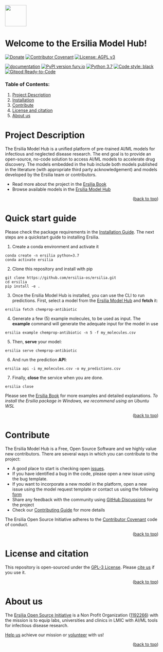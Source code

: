 <div id="top"></div>
<img src="https://github.com/ersilia-os/ersilia/blob/master/assets/Ersilia_Plum.png" height="70">

# Welcome to the Ersilia Model Hub!

[![Donate](https://img.shields.io/badge/Donate-PayPal-green.svg)](https://www.paypal.com/uk/fundraiser/charity/4145012) [![Contributor Covenant](https://img.shields.io/badge/Contributor%20Covenant-v2.0%20adopted-ff69b4.svg)](CODE_OF_CONDUCT.md) [![License: AGPL v3](https://img.shields.io/badge/License-AGPL%20v3-yellow.svg)](https://www.gnu.org/licenses/agpl-3.0)

[![documentation](https://img.shields.io/badge/-Documentation-purple?logo=read-the-docs&logoColor=white)](https://ersilia.gitbook.io/ersilia-book/) [![PyPI version fury.io](https://badge.fury.io/py/ersilia.svg)](https://pypi.python.org/pypi/ersilia/) [![Python 3.7](https://img.shields.io/badge/python-3.7-blue.svg)](https://www.python.org/downloads/release/python-370/) [![Code style: black](https://img.shields.io/badge/code%20style-black-000000.svg?logo=Python&logoColor=white)](https://github.com/psf/black) [![Gitpod Ready-to-Code](https://img.shields.io/badge/Gitpod-ready--to--code-blue?logo=gitpod)](https://gitpod.io/#https://github.com/ersilia-os/ersilia)

### Table of Contents:
1. [Project Description](https://github.com/ersilia-os/ersilia#project-description)
2. [Installation](https://github.com/ersilia-os/ersilia#installation)
3. [Contribute](https://github.com/ersilia-os/ersilia#contribute)
4. [License and citation](https://github.com/ersilia-os/ersilia#license-and-citation)
5. [About us](https://github.com/ersilia-os/ersilia#about-us)

# Project Description
The Ersilia Model Hub is a unified platform of pre-trained AI/ML models for infectious and neglected disease research. The end goal is to provide an open-source, no-code solution to access AI/ML models to accelerate drug discovery. The models embedded in the hub include both models published in the literature (with appropriate third party acknowledgement) and models developed by the Ersilia team or contributors.

* Read more about the project in the [Ersilia Book](https://ersilia.gitbook.io/ersilia-book/)
* Browse available models in the [Ersilia Model Hub](https://ersilia.io/model-hub/)
<p align="right">(<a href="#top">back to top</a>)</p>

# Quick start guide
Please check the package requirements in the [Installation Guide](https://ersilia.gitbook.io/ersilia-book/quick-start/installation). The next steps are a quickstart guide to installing Ersilia.

1. Create a conda environment and activate it
```
conda create -n ersilia python=3.7
conda activate ersilia
```
2. Clone this repository and install with pip
```
git clone https://github.com/ersilia-os/ersilia.git
cd ersilia
pip install -e .
``` 
3. Once the Ersilia Model Hub is installed, you can use the CLI to run predictions. First, select a model from the [Ersilia Model Hub](https://ersilia.io/model-hub/) and **fetch** it:
```
ersilia fetch chemprop-antibiotic
```
4. Generate a few (5) example molecules, to be used as input. The **example** command will generate the adequate input for the model in use
```
ersilia example chemprop-antibiotic -n 5 -f my_molecules.csv
```
5. Then, **serve** your model:
```
ersilia serve chemprop-antibiotic
```
6. And run the prediction **API**:
```
ersilia api -i my_molecules.csv -o my_predictions.csv
```
7. Finally, **close** the service when you are done.
```
ersilia close
```

Please see the [Ersilia Book](https://ersilia.gitbook.io/ersilia-book/) for more examples and detailed explanations. _To install the Ersilia package in Windows, we recommend using an Ubuntu WSL_
<p align="right">(<a href="#top">back to top</a>)</p>

# Contribute
The Ersilia Model Hub is a Free, Open Source Software and we highly value new contributors. There are several ways in which you can contribute to the project:
* A good place to start is checking open [issues](https://github.com/ersilia-os/ersilia/issues). 
* If you have identified a bug in the code, please open a new issue using the bug template.
* If you want to incorporate a new model in the platform, open a new issue using the model request template or contact us using the following [form](https://www.ersilia.io/request-model)
* Share any feedback with the community using [GitHub Discussions](https://github.com/ersilia-os/ersilia/discussions) for the project
* Check our [Contributing Guide](https://github.com/ersilia-os/ersilia/blob/master/CONTRIBUTING.md) for more details

The Ersilia Open Source Initiative adheres to the [Contributor Covenant](https://ersilia.gitbook.io/ersilia-wiki/code-of-conduct) code of conduct.
<p align="right">(<a href="#top">back to top</a>)</p>

# License and citation
This repository is open-sourced under the [GPL-3 License](https://github.com/ersilia-os/ersilia/blob/master/LICENSE).
Please [cite us](https://github.com/ersilia-os/ersilia/blob/master/CITATION.cff) if you use it.
<p align="right">(<a href="#top">back to top</a>)</p>

# About us
The [Ersilia Open Source Initiative](https://ersilia.io) is a Non Profit Organization ([1192266](https://register-of-charities.charitycommission.gov.uk/charity-search/-/charity-details/5170657/full-print)) with the mission is to equip labs, universities and clinics in LMIC with AI/ML tools for infectious disease research.

[Help us](https://www.ersilia.io/donate) achieve our mission or [volunteer](https://www.ersilia.io/volunteer) with us!

<p align="right">(<a href="#top">back to top</a>)</p>
